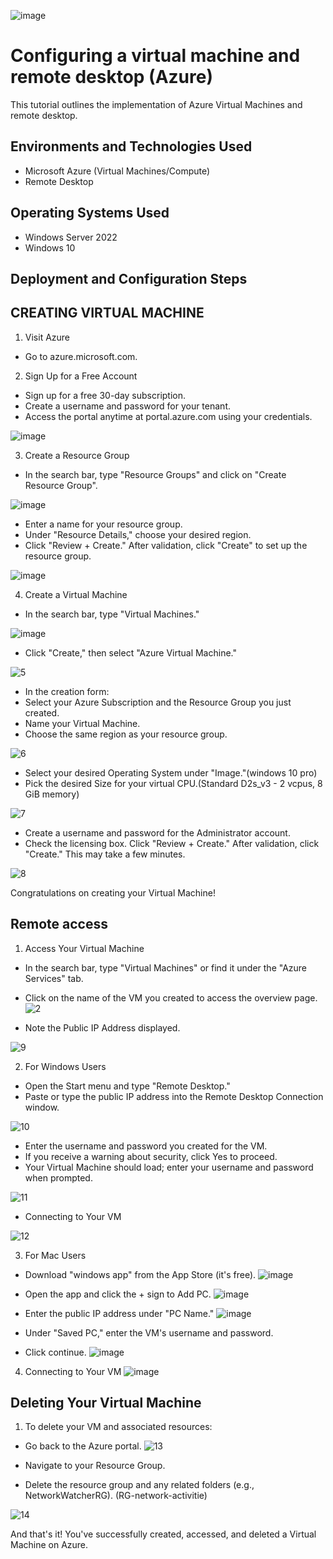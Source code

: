 ![image](https://github.com/user-attachments/assets/825f97d3-91e6-4be2-8faa-86842daaa297)
<h1>Configuring a virtual machine and remote desktop (Azure)</h1>
This tutorial outlines the implementation of Azure Virtual Machines and remote desktop.<br />



<h2>Environments and Technologies Used</h2>

- Microsoft Azure (Virtual Machines/Compute)
- Remote Desktop


<h2>Operating Systems Used </h2>

- Windows Server 2022
- Windows 10 



<h2>Deployment and Configuration Steps</h2>
<h2>CREATING VIRTUAL MACHINE</h2>


1. Visit Azure
- Go to azure.microsoft.com.

2. Sign Up for a Free Account
- Sign up for a free 30-day subscription.
- Create a username and password for your tenant.
- Access the portal anytime at portal.azure.com using your credentials.

![image](https://github.com/user-attachments/assets/d5a9425e-3cbc-4c8a-912d-2f26dd563064)






3. Create a Resource Group
- In the search bar, type "Resource Groups" and click on "Create Resource Group".

![image](https://github.com/user-attachments/assets/271e2e09-2af2-4348-9e7c-bd864858e460)



- Enter a name for your resource group.
- Under "Resource Details," choose your desired region.
- Click "Review + Create." After validation, click "Create" to set up the resource group.

![image](https://github.com/user-attachments/assets/c71578ab-49a2-4bf7-b7fa-a68b13d416b2)






4. Create a Virtual Machine
- In the search bar, type "Virtual Machines."

![image](https://github.com/user-attachments/assets/8d8e2657-b8b0-42d8-8e34-d7a850964cf6)


- Click "Create," then select "Azure Virtual Machine."

![5](https://github.com/user-attachments/assets/bd05f239-83fa-4165-9adc-d0429c30634f)


- In the creation form:
- Select your Azure Subscription and the Resource Group you just created.
- Name your Virtual Machine.
- Choose the same region as your resource group.
  
![6](https://github.com/user-attachments/assets/2e1dd41a-a87b-4307-933f-9a1b240ddddb)


- Select your desired Operating System under "Image."(windows 10 pro)
- Pick the desired Size for your virtual CPU.(Standard D2s_v3 - 2 vcpus, 8 GiB memory)
  
![7](https://github.com/user-attachments/assets/b507f7c0-020c-4422-af36-13ae0d1c48c1)


- Create a username and password for the Administrator account.
- Check the licensing box.
Click "Review + Create." After validation, click "Create." This may take a few minutes.

![8](https://github.com/user-attachments/assets/2ffc211a-3fd1-43a7-ae75-43f9858e5832)


Congratulations on creating your Virtual Machine!

 
 <h2>Remote access</h2>


1. Access Your Virtual Machine
- In the search bar, type "Virtual Machines" or find it under the "Azure Services" tab.
- Click on the name of the VM you created to access the overview page.
![2](https://github.com/user-attachments/assets/debace6b-08b1-49f4-b7d1-de67d03322cb)


- Note the Public IP Address displayed.
  
![9](https://github.com/user-attachments/assets/4723087e-a17f-450f-8cf2-b74019effc1c)






2. For Windows Users
- Open the Start menu and type "Remote Desktop."
- Paste or type the public IP address into the Remote Desktop Connection window.
  
![10](https://github.com/user-attachments/assets/14bbbfc9-e6df-4674-b9ea-b772c4081022)

- Enter the username and password you created for the VM.
- If you receive a warning about security, click Yes to proceed.
- Your Virtual Machine should load; enter your username and password when prompted.

![11](https://github.com/user-attachments/assets/b4607231-a43a-4acb-836e-499a51db01e6)


- Connecting to Your VM

![12](https://github.com/user-attachments/assets/38d529ff-9c4d-46cc-acf5-cd442e1f288e)





3. For Mac Users
- Download "windows app" from the App Store (it's free).
![image](https://github.com/user-attachments/assets/5225a579-c0df-471d-a912-30c2bce1459b)


- Open the app and click the + sign to Add PC.
![image](https://github.com/user-attachments/assets/a950947a-cc2d-404c-bb54-a1df316fdf06)


- Enter the public IP address under "PC Name."
![image](https://github.com/user-attachments/assets/b9c7114d-9459-4ba6-abe1-da0ec58dc4ae)



- Under "Saved PC," enter the VM's username and password.
- Click continue.
![image](https://github.com/user-attachments/assets/2a52a822-9186-450c-adb5-cb7fe9ae0578)

4. Connecting to Your VM
![image](https://github.com/user-attachments/assets/6773ccfd-31b0-40eb-bd90-161b7e6e8820)


<h2>Deleting Your Virtual Machine</h2>

1. To delete your VM and associated resources:
- Go back to the Azure portal.
![13](https://github.com/user-attachments/assets/0bef72ac-61eb-40ff-9414-b9d3cf3beb6b)


- Navigate to your Resource Group.
- Delete the resource group and any related folders (e.g., NetworkWatcherRG).
(RG-network-activitie)

![14](https://github.com/user-attachments/assets/09626d47-bc95-4581-9d27-423edfe9b2e6)


And that's it! You've successfully created, accessed, and deleted a Virtual Machine on Azure.
